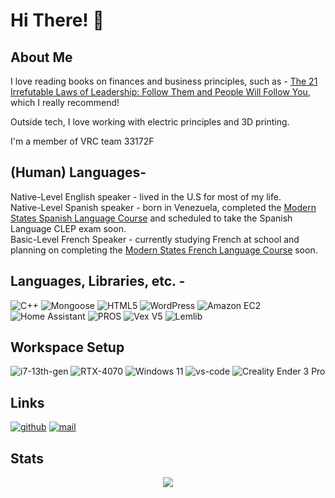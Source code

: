 # Hi There! 👋

## About Me

  I love reading books on finances and business principles, such as - [The 21 Irrefutable Laws of Leadership: Follow Them and People Will Follow You](https://www.amazon.com/gp/product/1400236169/ref=ppx_yo_dt_b_search_asin_title?ie=UTF8&psc=1), which I really recommend! 

  Outside tech, I love working with electric principles and 3D printing. 

  I'm a member of VRC team 33172F

## (Human) Languages- 

  Native-Level English speaker - lived in the U.S for most of my life.
  <br/>
  Native-Level Spanish speaker - born in Venezuela, completed the [Modern States Spanish Language Course](https://learn.modernstates.org/d2l/awards/assertions/8967/view) and scheduled to take the Spanish Language CLEP exam soon.
  <br/>
  Basic-Level French Speaker - currently studying French at school and planning on completing the [Modern States French Language Course](https://learn.modernstates.org/d2l/le/discovery/view/course/6720) soon.

## Languages, Libraries, etc. -

   ![C++](https://img.shields.io/badge/c++-%2300599C.svg?style=for-the-badge&logo=c%2B%2B&logoColor=white)
   ![Mongoose](https://img.shields.io/badge/-Mongoose-F04D35?logo=mongoosedotws&logoColor=white&style=for-the-badge)
   ![HTML5](https://img.shields.io/badge/html5-%23E34F26.svg?style=for-the-badge&logo=html5&logoColor=white)
   ![WordPress](https://img.shields.io/badge/WordPress-%23117AC9.svg?style=for-the-badge&logo=WordPress&logoColor=white)
   ![Amazon EC2](https://img.shields.io/badge/Amazon%20EC2-FF9900?style=for-the-badge&logo=amazonec2&logoColor=white)
   ![Home Assistant](https://img.shields.io/badge/-Home%20Assistant-18BCF2?style=for-the-badge&logo=homeassistant&logoColor=white)
   ![PROS](https://img.shields.io/badge/-PROS-CCA352?logo=&style=for-the-badge)
   ![Vex V5](https://img.shields.io/badge/-Vexcode-EE3124?logo=&style=for-the-badge)
   ![Lemlib](https://img.shields.io/badge/-Lemlib-00c852?logo=&style=for-the-badge)

## Workspace Setup

  ![i7-13th-gen](https://img.shields.io/badge/Intel-Core_i7_13th-0071C5?style=for-the-badge&logo=intel&logoColor=white)
  ![RTX-4070](https://img.shields.io/badge/NVIDIA-RTX_4070-76B900?style=for-the-badge&logo=nvidia&logoColor=white)
  ![Windows 11](https://img.shields.io/badge/Windows_11-0078D6?style=for-the-badge&logo=windows&logoColor=white)
  ![vs-code](https://img.shields.io/badge/VS_Code-007ACC?style=for-the-badge&logo=Visual-Studio-Code&logoColor=white)
  ![Creality Ender 3 Pro](https://img.shields.io/badge/-Ender%203%20Pro-000000?style=for-the-badge&logo=creality)

## Links

  [![github](https://img.shields.io/badge/GitHub-000000?style=for-the-badge&logo=GitHub&logoColor=white)](https://github.com/edwrdq)
  [![mail](https://img.shields.io/badge/EMail-6D4AFF?style=for-the-badge&logo=protonmail&logoColor=white)](mailto:edwardquintero@protonmail.com)

## Stats

<div align="center">
  <picture>
    <source
      srcset="https://github-readme-stats.vercel.app/api?username=edwrdq&show_icons=true&theme=github_dark"
      media="(prefers-color-scheme: dark)"
    />
    <source
      srcset="https://github-readme-stats.vercel.app/api?username=edwrdq&show_icons=true&theme=graywhite"
      media="(prefers-color-scheme: light), (prefers-color-scheme: no-preference)"
    />
    <img src="https://github-readme-stats.vercel.app/api?username=anuraghazra&show_icons=true" />
  </picture>
</div>

